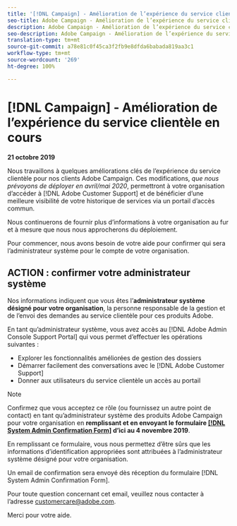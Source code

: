 ```yaml
---
title: '[!DNL Campaign] - Amélioration de l’expérience du service clientèle en cours'
seo-title: Adobe Campaign - Amélioration de l’expérience du service clientèle en cours
description: Adobe Campaign - Amélioration de l’expérience du service clientèle en cours
seo-description: Adobe Campaign - Amélioration de l’expérience du service clientèle en cours
translation-type: tm+mt
source-git-commit: a78e81c0f45ca3f2fb9e8dfda6babada819aa3c1
workflow-type: tm+mt
source-wordcount: '269'
ht-degree: 100%

---
```



# [!DNL Campaign] - Amélioration de l’expérience du service clientèle en cours

**21 octobre 2019**

Nous travaillons à quelques améliorations clés de l’expérience du service clientèle pour nos clients Adobe Campaign. Ces modifications, *que nous prévoyons de déployer en avril/mai 2020*, permettront à votre organisation d’accéder à [!DNL Adobe Customer Support] et de bénéficier d’une meilleure visibilité de votre historique de services via un portail d’accès commun.

Nous continuerons de fournir plus d’informations à votre organisation au fur et à mesure que nous nous approcherons du déploiement.

Pour commencer, nous avons besoin de votre aide pour confirmer qui sera l’administrateur système pour le compte de votre organisation.

## ACTION : confirmer votre administrateur système

Nos informations indiquent que vous êtes l’**administrateur système désigné pour votre organisation**, la personne responsable de la gestion et de l’envoi des demandes au service clientèle pour ces produits Adobe.

En tant qu’administrateur système, vous avez accès au [!DNL Adobe Admin Console Support Portal] qui vous permet d’effectuer les opérations suivantes :

* Explorer les fonctionnalités améliorées de gestion des dossiers
* Démarrer facilement des conversations avec le [!DNL Adobe Customer Support]
* Donner aux utilisateurs du service clientèle un accès au portail

>[!NOTE]
>
>Confirmez que vous acceptez ce rôle (ou fournissez un autre point de contact) en tant qu’administrateur système des produits Adobe Campaign pour votre organisation en **remplissant et en envoyant le formulaire [[!DNL System Admin Confirmation Form]](https://adobe.allegiancetech.com/cgi-bin/qwebcorporate.dll?idx=SSSVH6) d’ici au 4 novembre 2019**.
>
>En remplissant ce formulaire, vous nous permettez d’être sûrs que les informations d’identification appropriées sont attribuées à l’administrateur système désigné pour votre organisation.

Un email de confirmation sera envoyé dès réception du formulaire [!DNL System Admin Confirmation Form].

Pour toute question concernant cet email, veuillez nous contacter à l’adresse customercare@adobe.com.

Merci pour votre aide.
